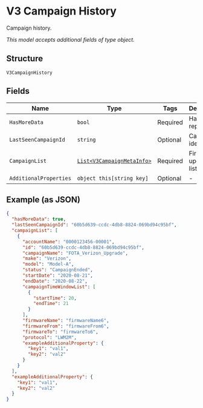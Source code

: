
# V3 Campaign History

Campaign history.

*This model accepts additional fields of type object.*

## Structure

`V3CampaignHistory`

## Fields

| Name | Type | Tags | Description |
|  --- | --- | --- | --- |
| `HasMoreData` | `bool` | Required | Has more report flag? |
| `LastSeenCampaignId` | `string` | Optional | Campaign identifier. |
| `CampaignList` | [`List<V3CampaignMetaInfo>`](../../doc/models/v3-campaign-meta-info.md) | Required | Firmware upgrade list. |
| `AdditionalProperties` | `object this[string key]` | Optional | - |

## Example (as JSON)

```json
{
  "hasMoreData": true,
  "lastSeenCampaignId": "60b5d639-ccdc-4db8-8824-069bd94c95bf",
  "campaignList": [
    {
      "accountName": "0000123456-00001",
      "id": "60b5d639-ccdc-4db8-8824-069bd94c95bf",
      "campaignName": "FOTA_Verizon_Upgrade",
      "make": "Verizon",
      "model": "Model-A",
      "status": "CampaignEnded",
      "startDate": "2020-08-21",
      "endDate": "2020-08-22",
      "campaignTimeWindowList": [
        {
          "startTime": 20,
          "endTime": 21
        }
      ],
      "firmwareName": "firmwareName6",
      "firmwareFrom": "firmwareFrom6",
      "firmwareTo": "firmwareTo6",
      "protocol": "LWM2M",
      "exampleAdditionalProperty": {
        "key1": "val1",
        "key2": "val2"
      }
    }
  ],
  "exampleAdditionalProperty": {
    "key1": "val1",
    "key2": "val2"
  }
}
```

